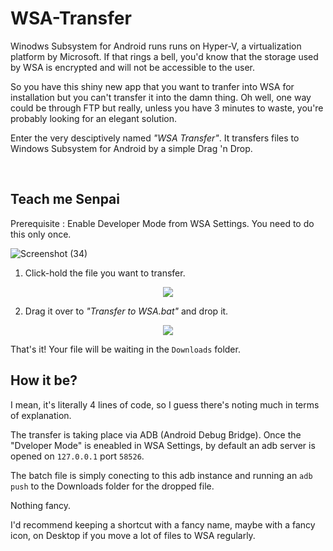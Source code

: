 # WSA-Transfer

Winodws Subsystem for Android runs runs on Hyper-V, a virtualization platform by Microsoft. If that rings a bell, you'd know that the storage used by WSA is encrypted and will not be accessible to the user.

So you have this shiny new app that you want to tranfer into WSA for installation but you can't transfer it into the damn thing. Oh well, one way could be through FTP but really, unless you have 3 minutes to waste, you're probably looking for an elegant solution.

Enter the very desciptively named _"WSA Transfer"_. It transfers files to Windows Subsystem for Android by a simple Drag 'n Drop.

<br/>

## Teach me Senpai

Prerequisite : Enable Developer Mode from WSA Settings. You need to do this only once.


![Screenshot (34)](https://user-images.githubusercontent.com/64971616/192135909-cb8ab870-c512-4b1e-978e-2d53b114e37f.png)


1. Click-hold the file you want to transfer.
<p align="center"> <img align = "center" src="https://user-images.githubusercontent.com/64971616/192134452-0619ee20-e79d-4892-a8e0-219ee31823e8.png">
</p>

2. Drag it over to _"Transfer to WSA.bat"_ and drop it.
<p align="center"><img align = "center" src="https://user-images.githubusercontent.com/64971616/192135484-23efc940-531e-46ba-8bd2-709143163fe6.png">
</p>

That's it! Your file will be waiting in the `Downloads` folder.


## How it be?

I mean, it's literally 4 lines of code, so I guess there's noting much in terms of explanation.


The transfer is taking place via ADB (Android Debug Bridge). Once the "Dveloper Mode" is eneabled in WSA Settings, by default an adb server is opened on `127.0.0.1` port `58526`.

The batch file is simply conecting to this adb instance and running an `adb push` to the Downloads folder for the dropped file.

Nothing fancy. 

I'd recommend keeping a shortcut with a fancy name, maybe with a fancy icon, on Desktop if you move a lot of files to WSA regularly.
